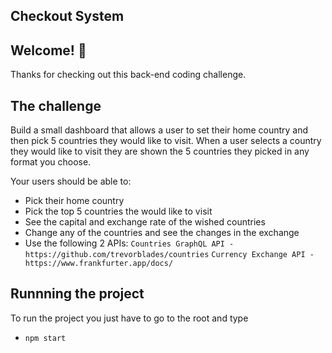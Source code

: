 ## Checkout System

## Welcome! 👋

Thanks for checking out this back-end coding challenge.

## The challenge

Build a small dashboard that allows a user to set their home country and then pick 5 countries they would like to visit. When a user selects a country they would like to visit they are shown the 5 countries they picked in any format you choose. 

Your users should be able to:

- Pick their home country
- Pick the top 5 countries the would like to visit
- See the capital and exchange rate of the wished countries
- Change any of the countries and see the changes in the exchange
- Use the following 2 APIs:
`Countries GraphQL API - https://github.com/trevorblades/countries`
`Currency Exchange API - https://www.frankfurter.app/docs/`

## Runnning the project 

To run the project you just have to go to the root and type

- `npm start`

